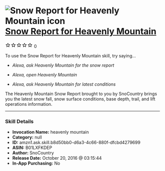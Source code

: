# &nbsp;<img src="skill_icon" alt="Snow Report for Heavenly Mountain icon" width="36"> [Snow Report for Heavenly Mountain](http://alexa.amazon.com/#skills/amzn1.ask.skill.b8d50bb0-d6a3-4c66-880f-dfcbd4279699)
![0 stars](../../images/ic_star_border_black_18dp_1x.png)![0 stars](../../images/ic_star_border_black_18dp_1x.png)![0 stars](../../images/ic_star_border_black_18dp_1x.png)![0 stars](../../images/ic_star_border_black_18dp_1x.png)![0 stars](../../images/ic_star_border_black_18dp_1x.png) 0

To use the Snow Report for Heavenly Mountain skill, try saying...

* *Alexa, ask Heavenly Mountain for the snow report*

* *Alexa, open Heavenly Mountain*

* *Alexa, ask Heavenly Mountain for latest conditions*

The Heavenly Mountain Snow Report brought to you by SnoCountry brings you the latest snow fall, snow surface conditions,  base depth, trail, and lift operations information.

***

### Skill Details

* **Invocation Name:** heavenly mountain
* **Category:** null
* **ID:** amzn1.ask.skill.b8d50bb0-d6a3-4c66-880f-dfcbd4279699
* **ASIN:** B01LXFKDEP
* **Author:** SnoCountry
* **Release Date:** October 20, 2016 @ 03:15:44
* **In-App Purchasing:** No
